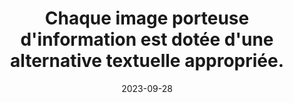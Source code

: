 ---
N: '113'
Rubrique: Images et médias
title: Chaque image porteuse d'information est dotée d'une alternative textuelle appropriée. 
detail: Chaque image porteuse d'information est dotée d'une alternative textuelle appropriée. 
abstract: 
categories: [" Images et médias"]
agrege: O4113-E024
opquast: '4 113'
indiceebook: '24'
description: "Règle n° 024"
weight:  024
actif: '1'
layout: rules
date: 2023-09-28
tags: ["", ""]
objectif: ["", ""]
Meo: [""]
Controle: [""
]
Source: ["Opquast"]
Referentiel: [""]
Steps: ["", ""]
---